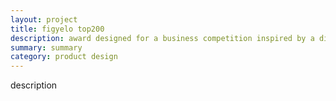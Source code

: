 ```yaml
---
layout: project
title: figyelo top200
description: award designed for a business competition inspired by a diamond and the motion of lifting up an award
summary: summary
category: product design
---
```


description
